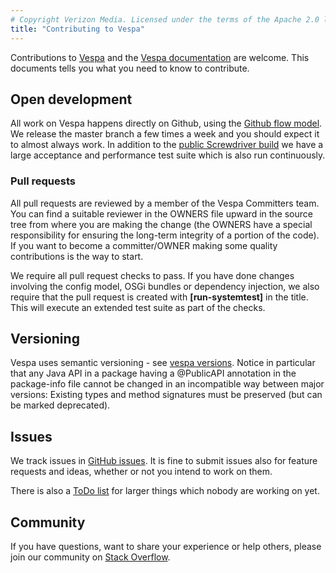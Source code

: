 ```yaml
---
# Copyright Verizon Media. Licensed under the terms of the Apache 2.0 license. See LICENSE in the project root.
title: "Contributing to Vespa"
---
```


Contributions to [Vespa](http://github.com/vespa-engine/vespa)
and the [Vespa documentation](http://github.com/vespa-engine/documentation)
are welcome.
This documents tells you what you need to know to contribute.

## Open development
All work on Vespa happens directly on Github,
using the [Github flow model](https://guides.github.com/introduction/flow/).
We release the master branch a few times a week and you should expect it to almost always work.
In addition to the [public Screwdriver build](https://cd.screwdriver.cd/pipelines/6386)
we have a large acceptance and performance test suite which
is also run continuously.

### Pull requests
All pull requests are reviewed by a member of the Vespa Committers team.
You can find a suitable reviewer in the OWNERS file upward in the source tree from
where you are making the change (the OWNERS have a special responsibility for
ensuring the long-term integrity of a portion of the code).
If you want to become a committer/OWNER making some quality contributions is the way to start.

We require all pull request checks to pass. If you have done changes involving the config model,
OSGi bundles or dependency injection, we also require that the pull request is created with
<strong>[run-systemtest]</strong> in the title. This will execute an extended test suite as
part of the checks.

## Versioning
Vespa uses semantic versioning - see
[vespa versions](vespa-versions.html).
Notice in particular that any Java API in a package having a @PublicAPI
annotation in the package-info file cannot be changed in an incompatible way
between major versions: Existing types and method signatures must be preserved
(but can be marked deprecated).

## Issues
We track issues in [GitHub issues](https://github.com/vespa-engine/vespa/issues).
It is fine to submit issues also for feature requests and ideas, whether or not you intend to work on them.

There is also a [ToDo list](https://github.com/vespa-engine/vespa/blob/master/TODO.md) for larger things which nobody are working on yet.

## Community
If you have questions, want to share your experience or help others, please join our community on [Stack Overflow](http://stackoverflow.com/questions/tagged/vespa).

